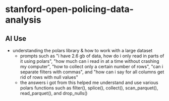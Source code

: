 # stanford-open-policing-data-analysis

## AI Use
- understanding the polars library & how to work with a large dataset
    - prompts such as "i have 2.6 gb of data, how do i only read in parts of it using polars", "how much can i read in at a time without crashing my computer", "how to collect only a certain number of rows", "can i separate filters with commas", and "how can i say for all columns get rid of rows with null values"
    - the answers i got from this helped me understand and use various polars functions such as filter(), splice(), collect(), scan_parquet(), read_parquet(), and drop_nulls()
